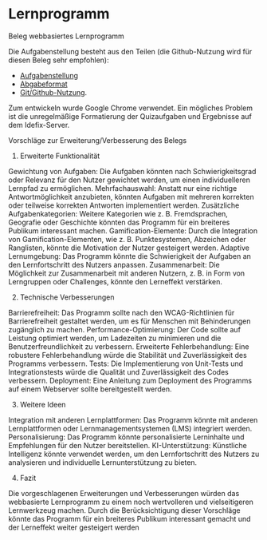 
# Lernprogramm
Beleg webbasiertes Lernprogramm 
  
Die Aufgabenstellung besteht aus den Teilen (die Github-Nutzung wird für diesen Beleg sehr empfohlen):
* [Aufgabenstellung](Beleg-Aufgabenstellung.md)
* [Abgabeformat](Beleg-Abgabeformat.md)
* [Git/Github-Nutzung](https://github.com/HTWDD-RN/RTSP-Streaming/blob/master/git.md).


Zum entwickeln wurde Google Chrome verwendet.
Ein mögliches Problem ist die unregelmäßige Formatierung der Quizaufgaben und Ergebnisse auf dem Idefix-Server.


Vorschläge zur Erweiterung/Verbesserung des Belegs
1. Erweiterte Funktionalität

Gewichtung von Aufgaben: Die Aufgaben könnten nach Schwierigkeitsgrad oder Relevanz für den Nutzer gewichtet werden, um einen individuelleren Lernpfad zu ermöglichen.
Mehrfachauswahl: Anstatt nur eine richtige Antwortmöglichkeit anzubieten, könnten Aufgaben mit mehreren korrekten oder teilweise korrekten Antworten implementiert werden.
Zusätzliche Aufgabenkategorien: Weitere Kategorien wie z. B. Fremdsprachen, Geografie oder Geschichte könnten das Programm für ein breiteres Publikum interessant machen.
Gamification-Elemente: Durch die Integration von Gamification-Elementen, wie z. B. Punktesystemen, Abzeichen oder Ranglisten, könnte die Motivation der Nutzer gesteigert werden.
Adaptive Lernumgebung: Das Programm könnte die Schwierigkeit der Aufgaben an den Lernfortschritt des Nutzers anpassen.
Zusammenarbeit: Die Möglichkeit zur Zusammenarbeit mit anderen Nutzern, z. B. in Form von Lerngruppen oder Challenges, könnte den Lerneffekt verstärken.

2. Technische Verbesserungen

Barrierefreiheit: Das Programm sollte nach den WCAG-Richtlinien für Barrierefreiheit gestaltet werden, um es für Menschen mit Behinderungen zugänglich zu machen.
Performance-Optimierung: Der Code sollte auf Leistung optimiert werden, um Ladezeiten zu minimieren und die Benutzerfreundlichkeit zu verbessern.
Erweiterte Fehlerbehandlung: Eine robustere Fehlerbehandlung würde die Stabilität und Zuverlässigkeit des Programms verbessern.
Tests: Die Implementierung von Unit-Tests und Integrationstests würde die Qualität und Zuverlässigkeit des Codes verbessern.
Deployment: Eine Anleitung zum Deployment des Programms auf einem Webserver sollte bereitgestellt werden.

3. Weitere Ideen

Integration mit anderen Lernplattformen: Das Programm könnte mit anderen Lernplattformen oder Lernmanagementsystemen (LMS) integriert werden.
Personalisierung: Das Programm könnte personalisierte Lerninhalte und Empfehlungen für den Nutzer bereitstellen.
KI-Unterstützung: Künstliche Intelligenz könnte verwendet werden, um den Lernfortschritt des Nutzers zu analysieren und individuelle Lernunterstützung zu bieten.

4. Fazit

Die vorgeschlagenen Erweiterungen und Verbesserungen würden das webbasierte Lernprogramm zu einem noch wertvolleren und vielseitigeren Lernwerkzeug machen. Durch die Berücksichtigung dieser Vorschläge könnte das Programm für ein breiteres Publikum interessant gemacht und der Lerneffekt weiter gesteigert werden
